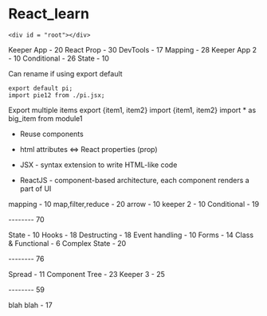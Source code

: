 # React_learn

```
<div id = "root"></div>
```

Keeper App - 20
React Prop - 30
DevTools - 17
Mapping - 28
Keeper App 2 - 10
Conditional - 26
State - 10

Can rename if using export default
```
export default pi;
import pie12 from ./pi.jsx;
```

Export multiple items
export {item1, item2} 
import {item1, item2}
import * as big_item from module1


- Reuse components
- html attributes <=> React properties (prop)


- JSX - syntax extension to write HTML-like code
- ReactJS - component-based architecture, each component renders a part of UI

mapping - 10
map,filter,reduce - 20
arrow - 10
keeper 2 - 10
Conditional - 19

-------- 70

State - 10
Hooks - 18
Destructing - 18
Event handling - 10
Forms - 14
Class & Functional - 6
Complex State - 20

-------- 76

Spread - 11
Component Tree - 23
Keeper 3 - 25

-------- 59

blah blah - 17
